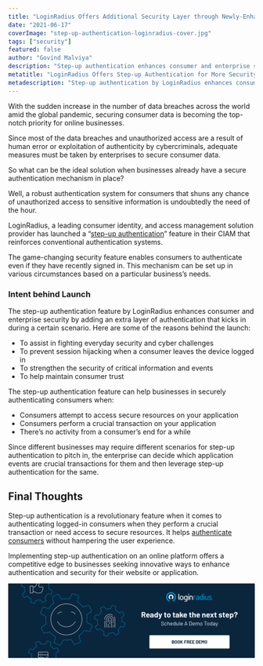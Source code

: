 ```yaml
---
title: "LoginRadius Offers Additional Security Layer through Newly-Enhanced Step-up Authentication Feature"
date: "2021-06-17"
coverImage: "step-up-authentication-loginradius-cover.jpg"
tags: ["security"]
featured: false
author: "Govind Malviya"
description: "Step-up authentication enhances consumer and enterprise security by adding an extra layer of authentication. It offers a competitive edge to businesses seeking innovative ways to enhance security for their website."
metatitle: "LoginRadius Offers Step-up Authentication for More Security"
metadescription: "Step-up authentication by LoginRadius enhances consumer and enterprise security by adding an extra layer of authentication without hampering the user experience."
---
```


With the sudden increase in the number of data breaches across the world amid the global pandemic, securing consumer data is becoming the top-notch priority for online businesses.

Since most of the data breaches and unauthorized access are a result of human error or exploitation of authenticity by cybercriminals, adequate measures must be taken by enterprises to secure consumer data.

So what can be the ideal solution when businesses already have a secure authentication mechanism in place?

Well, a robust authentication system for consumers that shuns any chance of unauthorized access to sensitive information is undoubtedly the need of the hour.

LoginRadius, a leading consumer identity, and access management solution provider has launched a “[step-up authentication](https://www.loginradius.com/resource/reauthentication-by-loginradius-2/)” feature in their CIAM that reinforces conventional authentication systems.

The game-changing security feature enables consumers to authenticate even if they have recently signed in. This mechanism can be set up in various circumstances based on a particular business’s needs.

### **Intent behind Launch**

The step-up authentication feature by LoginRadius enhances consumer and enterprise security by adding an extra layer of authentication that kicks in during a certain scenario. Here are some of the reasons behind the launch:



*   To assist in fighting everyday security and cyber challenges
*   To prevent session hijacking when a consumer leaves the device logged in
*   To strengthen the security of critical information and events
*   To help maintain consumer trust

The step-up authentication feature can help businesses in securely authenticating consumers when:



*   Consumers attempt to access secure resources on your application
*   Consumers perform a crucial transaction on your application
*   There’s no activity from a consumer’s end for a while

Since different businesses may require different scenarios for step-up authentication to pitch in, the enterprise can decide which application events are crucial transactions for them and then leverage step-up authentication for the same.


## Final Thoughts

Step-up authentication is a revolutionary feature when it comes to authenticating logged-in consumers when they perform a crucial transaction or need access to secure resources. It helps [authenticate consumers](https://www.loginradius.com/authentication/) without hampering the user experience. 

Implementing step-up authentication on an online platform offers a competitive edge to businesses seeking innovative ways to enhance authentication and security for their website or application.


[![LoginRadius Book a Demo](../../assets/book-a-demo-loginradius.png)](https://www.loginradius.com/book-a-demo/)
